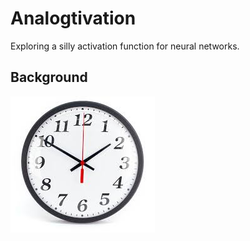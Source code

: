 # Analogtivation
Exploring a silly activation function for neural networks.

## Background


![alt text](images/clock.jpg "Logo Title Text 1")
